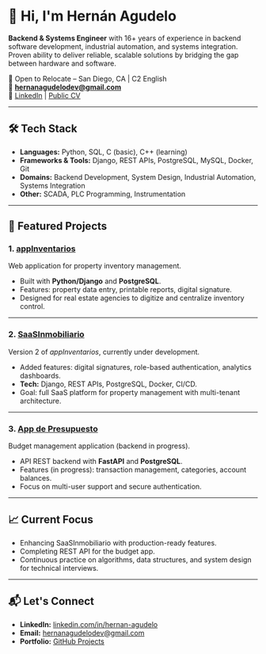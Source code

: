 # 👋 Hi, I'm Hernán Agudelo

**Backend & Systems Engineer** with 16+ years of experience in backend software development, industrial automation, and systems integration.  
Proven ability to deliver reliable, scalable solutions by bridging the gap between hardware and software.

📍 Open to Relocate – San Diego, CA | C2 English  
📧 **hernanagudelodev@gmail.com**  
🔗 [LinkedIn](https://www.linkedin.com/in/hernan-agudelo) | [Public CV](link-al-cv)  

---

## 🛠 Tech Stack
- **Languages:** Python, SQL, C (basic), C++ (learning)
- **Frameworks & Tools:** Django, REST APIs, PostgreSQL, MySQL, Docker, Git
- **Domains:** Backend Development, System Design, Industrial Automation, Systems Integration
- **Other:** SCADA, PLC Programming, Instrumentation

---

## 🚀 Featured Projects

### 1. [appInventarios](https://github.com/hernanagudelodev/AppInventarios)
Web application for property inventory management.  
- Built with **Python/Django** and **PostgreSQL**.  
- Features: property data entry, printable reports, digital signature.  
- Designed for real estate agencies to digitize and centralize inventory control.

---

### 2. [SaaSInmobiliario](https://github.com/hernanagudelodev/saas-inmobiliario)
Version 2 of *appInventarios*, currently under development.  
- Added features: digital signatures, role-based authentication, analytics dashboards.  
- **Tech:** Django, REST APIs, PostgreSQL, Docker, CI/CD.  
- Goal: full SaaS platform for property management with multi-tenant architecture.

---

### 3. [App de Presupuesto](https://github.com/hernanagudelodev/proyecto_presupuesto)
Budget management application (backend in progress).  
- API REST backend with **FastAPI** and **PostgreSQL**.  
- Features (in progress): transaction management, categories, account balances.  
- Focus on multi-user support and secure authentication.

---

## 📈 Current Focus
- Enhancing SaaSInmobiliario with production-ready features.
- Completing REST API for the budget app.
- Continuous practice on algorithms, data structures, and system design for technical interviews.

---

## 📬 Let's Connect
- **LinkedIn:** [linkedin.com/in/hernan-agudelo](https://www.linkedin.com/in/hernan-agudelo)  
- **Email:** hernanagudelodev@gmail.com  
- **Portfolio:** [GitHub Projects](https://github.com/hernanagudelodev)
